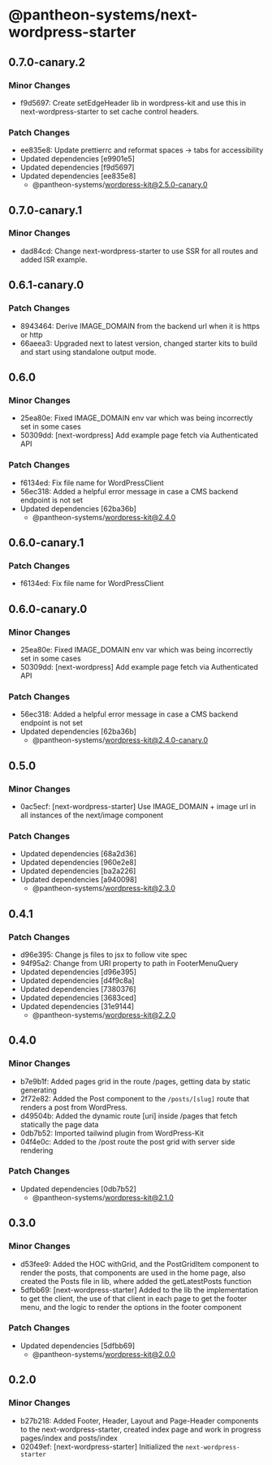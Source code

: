 # @pantheon-systems/next-wordpress-starter

## 0.7.0-canary.2

### Minor Changes

- f9d5697: Create setEdgeHeader lib in wordpress-kit and use this in
  next-wordpress-starter to set cache control headers.

### Patch Changes

- ee835e8: Update prettierrc and reformat spaces -> tabs for accessibility
- Updated dependencies [e9901e5]
- Updated dependencies [f9d5697]
- Updated dependencies [ee835e8]
  - @pantheon-systems/wordpress-kit@2.5.0-canary.0

## 0.7.0-canary.1

### Minor Changes

- dad84cd: Change next-wordpress-starter to use SSR for all routes and added ISR
  example.

## 0.6.1-canary.0

### Patch Changes

- 8943464: Derive IMAGE_DOMAIN from the backend url when it is https or http
- 66aeea3: Upgraded next to latest version, changed starter kits to build and
  start using standalone output mode.

## 0.6.0

### Minor Changes

- 25ea80e: Fixed IMAGE_DOMAIN env var which was being incorrectly set in some
  cases
- 50309dd: [next-wordpress] Add example page fetch via Authenticated API

### Patch Changes

- f6134ed: Fix file name for WordPressClient
- 56ec318: Added a helpful error message in case a CMS backend endpoint is not
  set
- Updated dependencies [62ba36b]
  - @pantheon-systems/wordpress-kit@2.4.0

## 0.6.0-canary.1

### Patch Changes

- f6134ed: Fix file name for WordPressClient

## 0.6.0-canary.0

### Minor Changes

- 25ea80e: Fixed IMAGE_DOMAIN env var which was being incorrectly set in some
  cases
- 50309dd: [next-wordpress] Add example page fetch via Authenticated API

### Patch Changes

- 56ec318: Added a helpful error message in case a CMS backend endpoint is not
  set
- Updated dependencies [62ba36b]
  - @pantheon-systems/wordpress-kit@2.4.0-canary.0

## 0.5.0

### Minor Changes

- 0ac5ecf: [next-wordpress-starter] Use IMAGE_DOMAIN + image url in all
  instances of the next/image component

### Patch Changes

- Updated dependencies [68a2d36]
- Updated dependencies [960e2e8]
- Updated dependencies [ba2a226]
- Updated dependencies [a940098]
  - @pantheon-systems/wordpress-kit@2.3.0

## 0.4.1

### Patch Changes

- d96e395: Change js files to jsx to follow vite spec
- 94f95a2: Change from URI property to path in FooterMenuQuery
- Updated dependencies [d96e395]
- Updated dependencies [d4f9c8a]
- Updated dependencies [7380376]
- Updated dependencies [3683ced]
- Updated dependencies [31e9144]
  - @pantheon-systems/wordpress-kit@2.2.0

## 0.4.0

### Minor Changes

- b7e9b1f: Added pages grid in the route /pages, getting data by static
  generating
- 2f72e82: Added the Post component to the `/posts/[slug]` route that renders a
  post from WordPress.
- d49504b: Added the dynamic route [uri] inside /pages that fetch statically the
  page data
- 0db7b52: Imported tailwind plugin from WordPress-Kit
- 04f4e0c: Added to the /post route the post grid with server side rendering

### Patch Changes

- Updated dependencies [0db7b52]
  - @pantheon-systems/wordpress-kit@2.1.0

## 0.3.0

### Minor Changes

- d53fee9: Added the HOC withGrid, and the PostGridItem component to render the
  posts, that components are used in the home page, also created the Posts file
  in lib, where added the getLatestPosts function
- 5dfbb69: [next-wordpress-starter] Added to the lib the implementation to get
  the client, the use of that client in each page to get the footer menu, and
  the logic to render the options in the footer component

### Patch Changes

- Updated dependencies [5dfbb69]
  - @pantheon-systems/wordpress-kit@2.0.0

## 0.2.0

### Minor Changes

- b27b218: Added Footer, Header, Layout and Page-Header components to the
  next-wordpress-starter, created index page and work in progress pages/index
  and posts/index
- 02049ef: [next-wordpress-starter] Initialized the `next-wordpress-starter`
